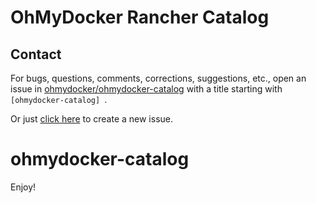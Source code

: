 # OhMyDocker Rancher Catalog

## Contact
For bugs, questions, comments, corrections, suggestions, etc., open an issue in
 [ohmydocker/ohmydocker-catalog](//github.com/ohmydocker/ohmydocker-catalog/issues) with a title starting with `[ohmydocker-catalog] `.

Or just [click here](//github.com/ohmydocker/ohmydocker-catalog/issues/new?title=%5Bohmydocker-catalog%5D%20) to create a new issue.
# ohmydocker-catalog

Enjoy!
